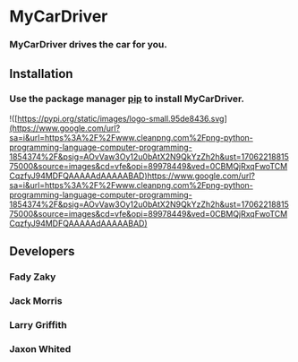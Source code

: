 # **MyCarDriver**
### MyCarDriver drives the car for you.
## **Installation**
### Use the package manager [pip](https://pypi.org/project/pip/) to install MyCarDriver.
!([https://pypi.org/static/images/logo-small.95de8436.svg](https://www.google.com/url?sa=i&url=https%3A%2F%2Fwww.cleanpng.com%2Fpng-python-programming-language-computer-programming-1854374%2F&psig=AOvVaw3Oy12u0bAtX2N9QkYzZh2h&ust=1706221881575000&source=images&cd=vfe&opi=89978449&ved=0CBMQjRxqFwoTCMCqzfyJ94MDFQAAAAAdAAAAABAD)https://www.google.com/url?sa=i&url=https%3A%2F%2Fwww.cleanpng.com%2Fpng-python-programming-language-computer-programming-1854374%2F&psig=AOvVaw3Oy12u0bAtX2N9QkYzZh2h&ust=1706221881575000&source=images&cd=vfe&opi=89978449&ved=0CBMQjRxqFwoTCMCqzfyJ94MDFQAAAAAdAAAAABAD)
## **Developers**
### Fady Zaky
### Jack Morris
### Larry Griffith
### Jaxon Whited
